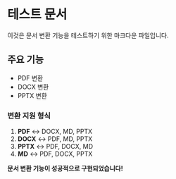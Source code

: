 # 테스트 문서

이것은 문서 변환 기능을 테스트하기 위한 마크다운 파일입니다.

## 주요 기능

- PDF 변환
- DOCX 변환  
- PPTX 변환

### 변환 지원 형식

1. **PDF** ↔ DOCX, MD, PPTX
2. **DOCX** ↔ PDF, MD, PPTX  
3. **PPTX** ↔ PDF, DOCX, MD
4. **MD** ↔ PDF, DOCX, PPTX

**문서 변환 기능이 성공적으로 구현되었습니다!**